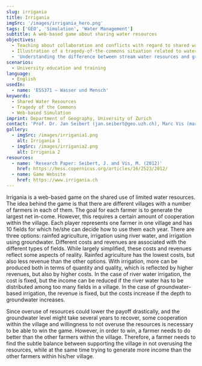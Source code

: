 ```yaml
---
slug: irrigania
title: Irrigania
imgSrc: '/images/irrigania_hero.png'
tags: ['GEO', 'Simulation', 'Water Management']
subtitle: A web-based game about sharing water resources
objectives:
  - Teaching about collaboration and conflicts with regard to shared water resources
  - Illustration of a tragedy-of-the-commons situation related to water management
  - 'Understanding the difference between stream water resources and groundwater resources in their response to overuse and their potential recovery'
scenarios:
  - University education and training
language:
  - English
usedIn:
  - name: 'ESS371 – Wasser und Mensch'
keywords:
  - Shared Water Resources
  - Tragedy of the Commons
  - Web-based Simulation
imprint: Department of Geography, University of Zurich
contact: 'Prof. Dr. Jan Seibert (jan.seibert@geo.uzh.ch), Marc Vis (marc.vis@geo.uzh.ch), Hydrology and Climate, Department of Geography'
gallery:
  - imgSrc: /images/irrigania1.png
    alt: Irrigania 1
  - imgSrc: /images/irrigania2.png
    alt: Irrigania 2
resources:
  - name: 'Research Paper: Seibert, J. and Vis, M. (2012)'
    href: https://hess.copernicus.org/articles/16/2523/2012/
  - name: Game Website
    href: https://www.irrigania.ch
---
```


Irrigania is a web-based game on the shared use of limited water resources. The idea behind the game is that there are different villages with a number of farmers in each of them. The goal for each farmer is to generate the largest net in-come. However, this requires a certain amount of cooperation within the village. Each player represents one farmer in one village and has 10 fields for which he/she can decide how to use them each year. There are three options: rainfed agriculture, irrigation using river water, and irrigation using groundwater. Different costs and revenues are associated with the different types of fields. While largely simplified, these costs and revenues reflect some aspects of reality. Rainfed agriculture has the lowest costs, but also less revenue than the other options. With irrigation, more can be produced both in terms of quantity and quality, which is reflected by higher revenues, but also by higher costs. In the case of river water irrigation, the cost is fixed, but the income can be reduced if the river water has to be distributed among too many fields in a village. In the case of groundwater-based irrigation, the revenue is fixed, but the costs increase if the depth to groundwater increases.

Since overuse of resources could lower the payoff drastically, and the groundwater level might take several years to recover, some cooperation within the village and willingness to not overuse the resources is necessary to be able to win the game. However, in order to win, a farmer needs to do better than the other farmers within the village. Therefore, a farmer needs to find the subtle balance between supporting the village in not overusing the resources, while at the same time trying to generate more income than the other farmers within his/her village.
